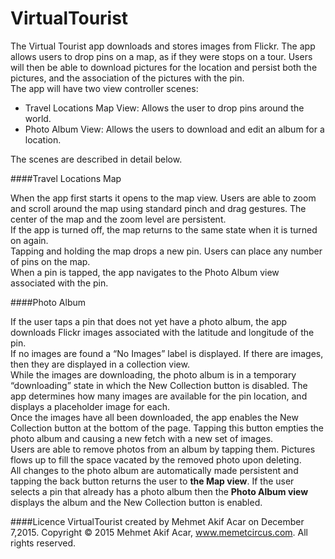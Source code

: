# VirtualTourist
The Virtual Tourist app downloads and stores images from Flickr. The app allows users to drop pins on a map, as if they were stops on a tour. Users will then be able to download pictures for the location and persist both the pictures, and the association of the pictures with the pin.  
The app will have two view controller scenes:  
* Travel Locations Map View: Allows the user to drop pins around the world.
* Photo Album View: Allows the users to download and edit an album for a location.  

The scenes are described in detail below.  
  
####Travel Locations Map

When the app first starts it opens to the map view. Users are able to zoom and scroll around the map using standard pinch and drag gestures.
The center of the map and the zoom level are persistent.  
If the app is turned off, the map returns to the same state when it is turned on again.  
Tapping and holding the map drops a new pin. Users can place any number of pins on the map.  
When a pin is tapped, the app navigates to the Photo Album view associated with the pin.  
  
####Photo Album  
  
If the user taps a pin that does not yet have a photo album, the app downloads Flickr images associated with the latitude and longitude of the pin.  
If no images are found a “No Images” label is displayed. If there are images, then they are displayed in a collection view.  
While the images are downloading, the photo album is in a temporary “downloading” state in which the New Collection button is disabled. The app determines how many images are available for the pin location, and displays a placeholder image for each.  
Once the images have all been downloaded, the app enables the New Collection button at the bottom of the page. Tapping this button empties the photo album and causing a new fetch with a new set of images.  
Users are able to remove photos from an album by tapping them. Pictures flows up to fill the space vacated by the removed photo upon deleting.  
All changes to the photo album are automatically made persistent and tapping the back button returns the user to **the Map view**.
If the user selects a pin that already has a photo album then the **Photo Album view** displays the album and the New Collection button is enabled.  
  
####Licence
VirtualTourist created by Mehmet Akif Acar on December 7,2015.
Copyright © 2015 Mehmet Akif Acar, www.memetcircus.com. All rights reserved.
  




